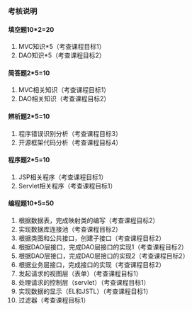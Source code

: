 ### 考核说明
 #### 填空题10*2=20
1. MVC知识*5（考查课程目标1）
2. DAO知识*5（考查课程目标2）
 #### 简答题2*5=10
1. MVC相关知识（考查课程目标1）
2. DAO相关知识（考查课程目标2）
 #### 辨析题2*5=10
1. 程序错误识别分析（考查课程目标3）
2. 开源框架代码分析（考查课程目标4）
 #### 程序题2*5=10
1. JSP相关程序（考查课程目标1）
2. Servlet相关程序（考查课程目标1）
 #### 编程题10*5=50
1. 根据数据表，完成映射类的编写（考查课程目标2）
2. 实现数据库连接池（考查课程目标2）
3. 根据类图和公共接口，创建子接口（考查课程目标2）
4. 根据DAO层接口，完成DAO层接口的实现1（考查课程目标2）
5. 根据DAO层接口，完成DAO层接口的实现2（考查课程目标2）
6. 根据业务层接口，完成接口的实现（考查课程目标2）
7. 发起请求的视图层（表单）（考查课程目标1）
8. 处理请求的控制层（servlet）（考查课程目标1）
9. 实现数据的显示（EL和JSTL）（考查课程目标1）
10. 过滤器（考查课程目标1）